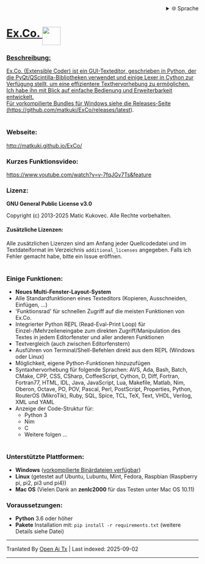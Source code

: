 
<div align="right">
  <details>
    <summary >🌐 Sprache</summary>
    <div>
      <div align="center">
        <a href="https://openaitx.github.io/view.html?user=matkuki&project=ExCo&lang=en">English</a>
        | <a href="https://openaitx.github.io/view.html?user=matkuki&project=ExCo&lang=zh-CN">简体中文</a>
        | <a href="https://openaitx.github.io/view.html?user=matkuki&project=ExCo&lang=zh-TW">繁體中文</a>
        | <a href="https://openaitx.github.io/view.html?user=matkuki&project=ExCo&lang=ja">日本語</a>
        | <a href="https://openaitx.github.io/view.html?user=matkuki&project=ExCo&lang=ko">한국어</a>
        | <a href="https://openaitx.github.io/view.html?user=matkuki&project=ExCo&lang=hi">हिन्दी</a>
        | <a href="https://openaitx.github.io/view.html?user=matkuki&project=ExCo&lang=th">ไทย</a>
        | <a href="https://openaitx.github.io/view.html?user=matkuki&project=ExCo&lang=fr">Français</a>
        | <a href="https://openaitx.github.io/view.html?user=matkuki&project=ExCo&lang=de">Deutsch</a>
        | <a href="https://openaitx.github.io/view.html?user=matkuki&project=ExCo&lang=es">Español</a>
        | <a href="https://openaitx.github.io/view.html?user=matkuki&project=ExCo&lang=it">Italiano</a>
        | <a href="https://openaitx.github.io/view.html?user=matkuki&project=ExCo&lang=ru">Русский</a>
        | <a href="https://openaitx.github.io/view.html?user=matkuki&project=ExCo&lang=pt">Português</a>
        | <a href="https://openaitx.github.io/view.html?user=matkuki&project=ExCo&lang=nl">Nederlands</a>
        | <a href="https://openaitx.github.io/view.html?user=matkuki&project=ExCo&lang=pl">Polski</a>
        | <a href="https://openaitx.github.io/view.html?user=matkuki&project=ExCo&lang=ar">العربية</a>
        | <a href="https://openaitx.github.io/view.html?user=matkuki&project=ExCo&lang=fa">فارسی</a>
        | <a href="https://openaitx.github.io/view.html?user=matkuki&project=ExCo&lang=tr">Türkçe</a>
        | <a href="https://openaitx.github.io/view.html?user=matkuki&project=ExCo&lang=vi">Tiếng Việt</a>
        | <a href="https://openaitx.github.io/view.html?user=matkuki&project=ExCo&lang=id">Bahasa Indonesia</a>
        | <a href="https://openaitx.github.io/view.html?user=matkuki&project=ExCo&lang=as">অসমীয়া</
      </div>
    </div>
  </details>
</div>

# Ex&#46;Co&#46; <img src="https://github.com/matkuki/Ex-Co/blob/master/resources/exco-icon.png" align="top" width="48" height="48">
### Beschreibung: ###
Ex&#46;Co&#46; (Extensible Coder) ist ein GUI-Texteditor, geschrieben in Python, der die PyQt/QScintilla-Bibliotheken verwendet und einige Lexer in Cython zur Verfügung stellt, um eine effizientere Texthervorhebung zu ermöglichen.
Ich habe ihn mit Blick auf einfache Bedienung und Erweiterbarkeit entwickelt.<br>
Für vorkompilierte Bundles für Windows siehe die Releases-Seite (https://github.com/matkuki/ExCo/releases/latest).
<br><br>
### Webseite: ###
http://matkuki.github.io/ExCo/
<br>
### Kurzes Funktionsvideo: ###
https://www.youtube.com/watch?v=v-7fqJGv7Ts&feature

### Lizenz: ###
__GNU General Public License v3.0__

Copyright (c) 2013-2025 Matic Kukovec. Alle Rechte vorbehalten.
  
#### Zusätzliche Lizenzen: ####
Alle zusätzlichen Lizenzen sind am Anfang jeder Quellcodedatei und im Textdateiformat im Verzeichnis ```additional_licenses``` angegeben. Falls ich Fehler gemacht habe, bitte ein Issue eröffnen.
<br><br>

### Einige Funktionen: ###
- **Neues Multi-Fenster-Layout-System**
- Alle Standardfunktionen eines Texteditors (Kopieren, Ausschneiden, Einfügen, ...)
- 'Funktionsrad' für schnellen Zugriff auf die meisten Funktionen von Ex&#46;Co&#46;
- Integrierter Python REPL (Read-Eval-Print Loop) für Einzel-/Mehrzeileneingabe zum direkten Zugriff/Manipulation des Textes in jedem Editorfenster und aller anderen Funktionen
- Textvergleich (auch zwischen Editorfenstern)
- Ausführen von Terminal/Shell-Befehlen direkt aus dem REPL (Windows oder Linux)
- Möglichkeit, eigene Python-Funktionen hinzuzufügen
- Syntaxhervorhebung für folgende Sprachen: AVS, Ada, Bash, Batch, CMake, CPP, CSS, CSharp, CoffeeScript, Cython, D, Diff, Fortran, Fortran77, HTML, IDL, Java, JavaScript, Lua, Makefile, Matlab, Nim, Oberon, Octave, PO, POV, Pascal, Perl, PostScript, Properties, Python, RouterOS (MikroTik), Ruby, SQL, Spice, TCL, TeX, Text, VHDL, Verilog, XML und YAML
- Anzeige der Code-Struktur für: 
    - Python 3
    - Nim
    - C
    - Weitere folgen ...
<br><br>

### Unterstützte Plattformen: ###
- __Windows__ ([vorkompilierte Binärdateien verfügbar](https://github.com/matkuki/ExCo/releases))
- __Linux__ (getestet auf Ubuntu, Lubuntu, Mint, Fedora, Raspbian (Raspberry pi, pi2, pi3 und pi4))
- __Mac OS__ (Vielen Dank an __zenlc2000__ für das Testen unter Mac OS 10.11)

### Voraussetzungen: ###
- __Python__ 3.6 oder höher
- __Pakete__ Installation mit: `pip install -r requirements.txt` (weitere Details siehe Datei)


---

Tranlated By [Open Ai Tx](https://github.com/OpenAiTx/OpenAiTx) | Last indexed: 2025-09-02

---